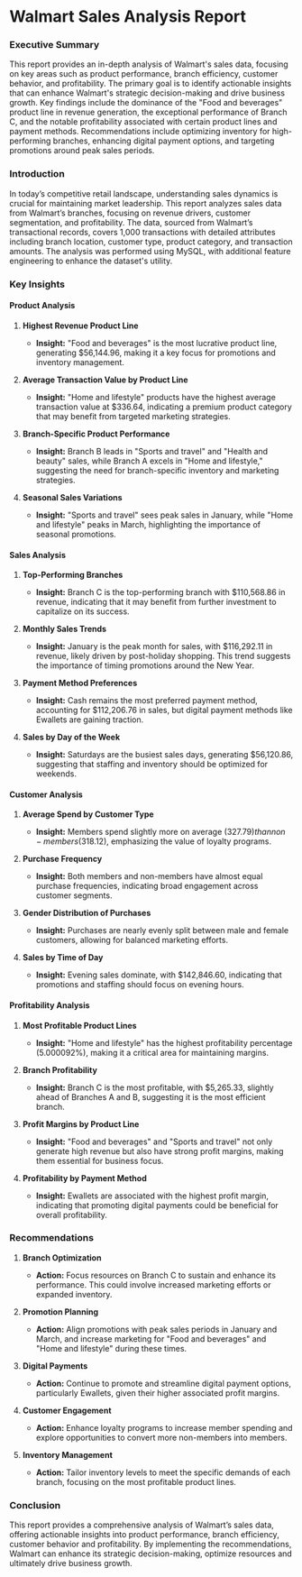 # **Walmart Sales Analysis Report**

### **Executive Summary**

This report provides an in-depth analysis of Walmart's sales data, focusing on key areas such as product performance, branch efficiency, customer behavior, and profitability. The primary goal is to identify actionable insights that can enhance Walmart's strategic decision-making and drive business growth. Key findings include the dominance of the "Food and beverages" product line in revenue generation, the exceptional performance of Branch C, and the notable profitability associated with certain product lines and payment methods. Recommendations include optimizing inventory for high-performing branches, enhancing digital payment options, and targeting promotions around peak sales periods.

### **Introduction**

In today’s competitive retail landscape, understanding sales dynamics is crucial for maintaining market leadership. This report analyzes sales data from Walmart’s branches, focusing on revenue drivers, customer segmentation, and profitability. The data, sourced from Walmart’s transactional records, covers 1,000 transactions with detailed attributes including branch location, customer type, product category, and transaction amounts. The analysis was performed using MySQL, with additional feature engineering to enhance the dataset's utility.

### **Key Insights**

#### **Product Analysis**

1. **Highest Revenue Product Line**
   - **Insight:** "Food and beverages" is the most lucrative product line, generating $56,144.96, making it a key focus for promotions and inventory management.

2. **Average Transaction Value by Product Line**
   - **Insight:** "Home and lifestyle" products have the highest average transaction value at $336.64, indicating a premium product category that may benefit from targeted marketing strategies.

3. **Branch-Specific Product Performance**
   - **Insight:** Branch B leads in "Sports and travel" and "Health and beauty" sales, while Branch A excels in "Home and lifestyle," suggesting the need for branch-specific inventory and marketing strategies.

4. **Seasonal Sales Variations**
   - **Insight:** "Sports and travel" sees peak sales in January, while "Home and lifestyle" peaks in March, highlighting the importance of seasonal promotions.

#### **Sales Analysis**

1. **Top-Performing Branches**
   - **Insight:** Branch C is the top-performing branch with $110,568.86 in revenue, indicating that it may benefit from further investment to capitalize on its success.

2. **Monthly Sales Trends**
   - **Insight:** January is the peak month for sales, with $116,292.11 in revenue, likely driven by post-holiday shopping. This trend suggests the importance of timing promotions around the New Year.

3. **Payment Method Preferences**
   - **Insight:** Cash remains the most preferred payment method, accounting for $112,206.76 in sales, but digital payment methods like Ewallets are gaining traction.

4. **Sales by Day of the Week**
   - **Insight:** Saturdays are the busiest sales days, generating $56,120.86, suggesting that staffing and inventory should be optimized for weekends.

#### **Customer Analysis**

1. **Average Spend by Customer Type**
   - **Insight:** Members spend slightly more on average ($327.79) than non-members ($318.12), emphasizing the value of loyalty programs.

2. **Purchase Frequency**
   - **Insight:** Both members and non-members have almost equal purchase frequencies, indicating broad engagement across customer segments.

3. **Gender Distribution of Purchases**
   - **Insight:** Purchases are nearly evenly split between male and female customers, allowing for balanced marketing efforts.

4. **Sales by Time of Day**
   - **Insight:** Evening sales dominate, with $142,846.60, indicating that promotions and staffing should focus on evening hours.

#### **Profitability Analysis**

1. **Most Profitable Product Lines**
   - **Insight:** "Home and lifestyle" has the highest profitability percentage (5.000092%), making it a critical area for maintaining margins.

2. **Branch Profitability**
   - **Insight:** Branch C is the most profitable, with $5,265.33, slightly ahead of Branches A and B, suggesting it is the most efficient branch.

3. **Profit Margins by Product Line**
   - **Insight:** "Food and beverages" and "Sports and travel" not only generate high revenue but also have strong profit margins, making them essential for business focus.

4. **Profitability by Payment Method**
   - **Insight:** Ewallets are associated with the highest profit margin, indicating that promoting digital payments could be beneficial for overall profitability.

### **Recommendations**

1. **Branch Optimization**
   - **Action:** Focus resources on Branch C to sustain and enhance its performance. This could involve increased marketing efforts or expanded inventory.

2. **Promotion Planning**
   - **Action:** Align promotions with peak sales periods in January and March, and increase marketing for "Food and beverages" and "Home and lifestyle" during these times.

3. **Digital Payments**
   - **Action:** Continue to promote and streamline digital payment options, particularly Ewallets, given their higher associated profit margins.

4. **Customer Engagement**
   - **Action:** Enhance loyalty programs to increase member spending and explore opportunities to convert more non-members into members.

5. **Inventory Management**
   - **Action:** Tailor inventory levels to meet the specific demands of each branch, focusing on the most profitable product lines.

### **Conclusion**

This report provides a comprehensive analysis of Walmart’s sales data, offering actionable insights into product performance, branch efficiency, customer behavior and profitability. By implementing the recommendations, Walmart can enhance its strategic decision-making, optimize resources and ultimately drive business growth.
